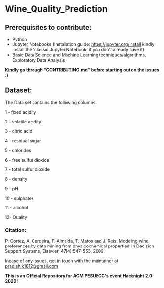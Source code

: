 # Wine_Quality_Prediction
## Prerequisites to contribute:
* Python 
* Jupyter Notebooks (Installation guide: https://jupyter.org/install kindly install the 'classic Jupyter Notebook' if you don't already have it)
* Basic Data Science and Machine Learning techniques/algorithms, Exploratory Data Analysis

__Kindly go through "CONTRIBUTING.md" before starting out on the issues :)__

## Dataset:
The Data set contains the following columns

1 - fixed acidity

2 - volatile acidity

3 - citric acid

4 - residual sugar

5 - chlorides

6 - free sulfur dioxide

7 - total sulfur dioxide

8 - density

9 - pH

10 - sulphates

11 - alcohol

12- Quality

### Citation:
P. Cortez, A. Cerdeira, F. Almeida, T. Matos and J. Reis.
Modeling wine preferences by data mining from physicochemical properties. In Decision Support Systems, Elsevier, 47(4):547-553, 2009.

Incase of any issues, get in touch with the maintainer at pradish.k1812@gmail.com

__This is an Official Repository for ACM PESUECC's event Hacknight 2.0 2020!__

